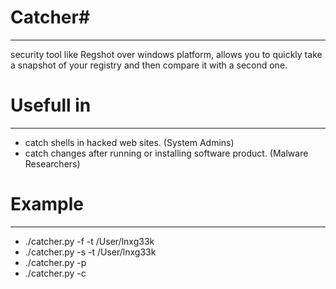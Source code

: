 # Catcher#
---
security tool like Regshot over windows platform, allows you to quickly take a snapshot
of your registry and then compare it with a second one.

# Usefull in #
---
- catch shells in hacked web sites. (System Admins)
- catch changes after running or installing software product. (Malware Researchers)

# Example #
---
- ./catcher.py -f -t /User/lnxg33k
- ./catcher.py -s -t /User/lnxg33k
- ./catcher.py -p
- ./catcher.py -c
